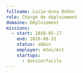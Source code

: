 ```yaml
---
fullname: Lucie-Anna Oddon
role: Chargé de déploiement
domaine: Déploiement
missions:
  - start: 2018-05-17
    end: 2018-08-31
    status: admin
    employer: mtes/mct
    startups:
      - dossierfacile
---
```

